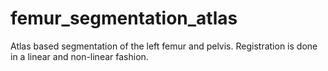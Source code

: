 # femur_segmentation_atlas
Atlas based segmentation of the left femur and pelvis. Registration is done in a linear and non-linear fashion. 
